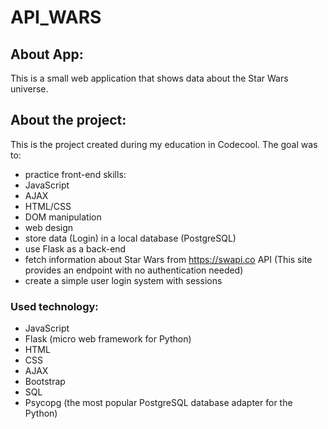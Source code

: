 # API_WARS

## About App:
This is a small web application that shows data about the Star Wars universe.

## About the project:
This is the project created during my education in Codecool.
The goal was to:

* practice front-end skills:
* JavaScript
* AJAX
* HTML/CSS
* DOM manipulation
* web design
* store data (Login) in a local database (PostgreSQL)
* use Flask as a back-end
* fetch information about Star Wars from https://swapi.co API (This site provides an endpoint with no authentication needed)
* create a simple user login system with sessions

### Used technology:
* JavaScript
* Flask (micro web framework for Python)
* HTML
* CSS
* AJAX
* Bootstrap
* SQL
* Psycopg (the most popular PostgreSQL database adapter for the Python)
